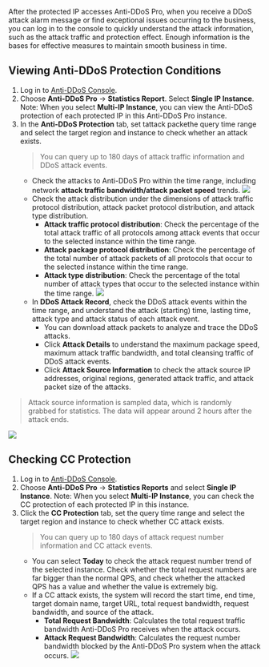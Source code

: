 After the protected IP accesses Anti-DDoS Pro, when you receive a DDoS attack alarm message or find exceptional issues occurring to the business, you can log in to the console to quickly understand the attack information, such as the attack traffic and protection effect. Enough information is the bases for effective measures to maintain smooth business in time.
## Viewing Anti-DDoS Protection Conditions
1. Log in to [Anti-DDoS Console](https://console.cloud.tencent.com/dayu/overview).
1. Choose **Anti-DDoS Pro** -> **Statistics Report**. Select **Single IP Instance**.
   Note: When you select **Multi-IP Instance**, you can view the Anti-DDoS protection of each protected IP in this Anti-DDoS Pro instance.
1. In the **Anti-DDoS Protection** tab, set tattack packethe query time range and select the target region and instance to check whether an attack exists.
   >You can query up to 180 days of attack traffic information and DDoS attack events.
   >
	- Check the attacks to Anti-DDoS Pro within the time range, including network **attack traffic bandwidth/attack packet speed** trends.
![](https://main.qcloudimg.com/raw/e2cad2b0653173aa060516a42999d41b.png)
	- Check the attack distribution under the dimensions of attack traffic protocol distribution, attack packet protocol distribution, and attack type distribution.
		- **Attack traffic protocol distribution**: Check the percentage of the total attack traffic of all protocols among attack events that occur to the selected instance within the time range.
		- **Attack package protocol distribution**: Check the percentage of the total number of attack packets of all protocols that occur to the selected instance within the time range.
		- **Attack type distribution**: Check the percentage of the total number of attack types that occur to the selected instance within the time range.
![](https://main.qcloudimg.com/raw/3938c0e41b9197e424e64a03036773a4.png)
	-  In **DDoS Attack Record**, check the DDoS attack events within the time range, and understand the attack (starting) time, lasting time, attack type and attack status of each attack event.
		- You can download attack packets to analyze and trace the DDoS attacks.
		- Click **Attack Details** to understand the maximum package speed, maximum attack traffic bandwidth, and total cleansing traffic of DDoS attack events.
		- Click **Attack Source Information** to check the attack source IP addresses, original regions, generated attack traffic, and attack packet size of the attacks.
>Attack source information is sampled data, which is randomly grabbed for statistics. The data will appear around 2 hours after the attack ends.
>
![](https://main.qcloudimg.com/raw/517c3e6013d00c94758e300fbc3641e3.png)

## Checking CC Protection
1. Log in to [Anti-DDoS Console](https://console.cloud.tencent.com/dayu/overview).
1. Choose **Anti-DDoS Pro** -> **Statistics Reports** and select **Single IP Instance**.
   Note: When you select **Multi-IP Instance**, you can check the CC protection of each protected IP in this instance.
1. Click the **CC Protection** tab, set the query time range and select the target region and instance to check whether CC attack exists.
   >You can query up to 180 days of attack request number information and CC attack events.
   >
	- You can select **Today** to check the attack request number trend of the selected instance. Check whether the total request numbers are far bigger than the normal QPS, and check whether the attacked QPS has a value and whether the value is extremely big.
	- If a CC attack exists, the system will record the start time, end time, target domain name, target URL, total request bandwidth, request bandwidth, and source of the attack.
		-  **Total Request Bandwidth**: Calculates the total request traffic bandwidth Anti-DDoS Pro receives when the attack occurs.
		- **Attack Request Bandwidth**: Calculates the request number bandwidth blocked by the Anti-DDoS Pro system when the attack occurs.
![](https://main.qcloudimg.com/raw/5555350b5de6d54039030a0c90c99195.png)

